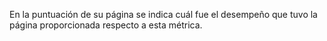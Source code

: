 En la puntuación de su página se indica cuál fue el desempeño que tuvo la página proporcionada respecto a esta métrica.
